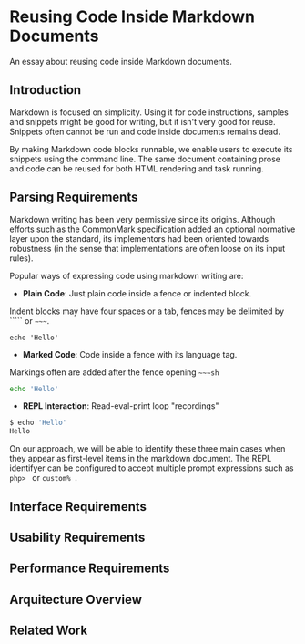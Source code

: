 Reusing Code Inside Markdown Documents
======================================

An essay about reusing code inside Markdown documents.

Introduction
------------

Markdown is focused on simplicity. Using it for code instructions,
samples and snippets might be good for writing, but it isn't very
good for reuse. Snippets often cannot be run and code inside
documents remains dead.

By making Markdown code blocks runnable, we enable users to execute its
snippets using the command line. The same document containing prose
and code can be reused for both HTML rendering and task running.

Parsing Requirements
--------------------

Markdown writing has been very permissive since its origins. Although
efforts such as the CommonMark specification added an optional normative
layer upon the standard, its implementors had been oriented towards
robustness (in the sense that implementations are often loose on its
input rules).

Popular ways of expressing code using markdown writing are:

  - **Plain Code**: Just plain code inside a fence or indented block.

  Indent blocks may have four spaces or a tab, fences may be delimited
  by ````` or `~~~`.

  ```
  echo 'Hello'
  ```

  - **Marked Code**: Code inside a fence with its language tag.

  Markings often are added after the fence opening `~~~sh`

  ```sh
  echo 'Hello'
  ```

  - **REPL Interaction**: Read-eval-print loop "recordings"

  ```sh
  $ echo 'Hello'
  Hello
  ```

On our approach, we will be able to identify these three main cases
when they appear as first-level items in the markdown document. The
REPL identifyer can be configured to accept multiple prompt expressions
such as `php> ` or `custom% `.

Interface Requirements
----------------------


Usability Requirements
----------------------

Performance Requirements
------------------------

Arquitecture Overview
---------------------

Related Work
------------
